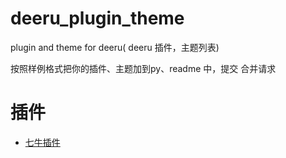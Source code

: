 # deeru_plugin_theme
plugin and theme for deeru( deeru 插件，主题列表)

按照样例格式把你的插件、主题加到py、readme 中，提交 合并请求

插件
========

 * [七牛插件](https://github.com/gojuukaze/deeru-qiniu)
